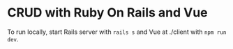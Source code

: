 # CRUD with Ruby On Rails and Vue
To run locally, start Rails server with `rails s` and Vue at ./client with `npm run dev`.

